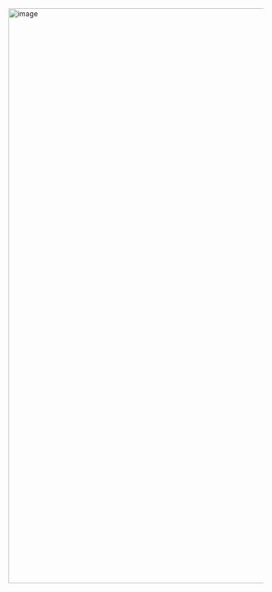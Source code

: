 <img width="1136" alt="image" src="https://github.com/user-attachments/assets/0dd32914-7f70-421f-a927-30e3dafc6cc8">
